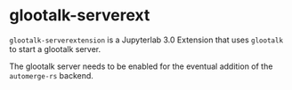 # glootalk-serverext

`glootalk-serverextension` is a Jupyterlab 3.0 Extension that uses `glootalk` to start a glootalk server.

The glootalk server needs to be enabled for the eventual addition of the `automerge-rs` backend.



